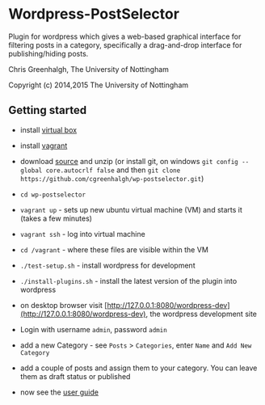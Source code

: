 # Wordpress-PostSelector

Plugin for wordpress which gives a web-based graphical interface for
filtering posts in a category, specifically a drag-and-drop interface
for publishing/hiding posts.

Chris Greenhalgh, The University of Nottingham

Copyright (c) 2014,2015 The University of Nottingham

## Getting started

- install [virtual box](https://www.virtualbox.org/wiki/Downloads)
- install [vagrant](https://www.vagrantup.com/downloads.html)
- download [source](https://github.com/cgreenhalgh/wp-postselector/archive/master.zip) and unzip (or install git, on windows  `git config --global core.autocrlf false` and then `git clone https://github.com/cgreenhalgh/wp-postselector.git`)

- `cd wp-postselector`
- `vagrant up` - sets up new ubuntu virtual machine (VM) and starts it (takes a few minutes)
- `vagrant ssh` - log into virtual machine 

- `cd /vagrant` - where these files are visible within the VM
- `./test-setup.sh` - install wordpress for development
- `./install-plugins.sh` - install the latest version of the plugin into wordpress

- on desktop browser visit [http://127.0.0.1:8080/wordpress-dev](http://127.0.0.1:8080/wordpress-dev), the wordpress development site
- Login with username `admin`, password `admin`
- add a new Category - see `Posts` > `Categories`, enter `Name` and `Add New Category`
- add a couple of posts and assign them to your category. You can leave them as draft status or published
- now see the [user guide](https://github.com/cgreenhalgh/wp-postselector/blob/master/docs/userguide.md)


